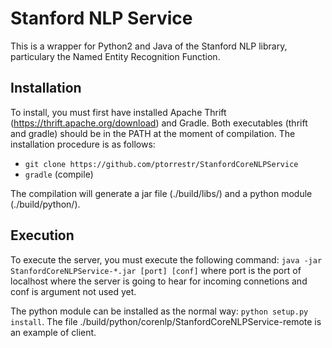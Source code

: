 Stanford NLP Service
====================

This is a wrapper for Python2 and Java of the Stanford NLP library, particulary the Named Entity Recognition Function.

Installation
------------

To install, you must first have installed Apache Thrift (https://thrift.apache.org/download) and Gradle. Both executables (thrift and gradle) should be in the PATH at the moment of compilation. The installation procedure is as follows:
* `git clone https://github.com/ptorrestr/StanfordCoreNLPService`
* `gradle` (compile)

The compilation will generate a jar file (./build/libs/) and a python module (./build/python/).

Execution
---------

To execute the server, you must execute the following command: `java -jar StanfordCoreNLPService-*.jar [port] [conf]` where port is the port of localhost where the server is going to hear for incoming connetions and conf is argument not used yet.

The python module can be installed as the normal way: `python setup.py install`. The file ./build/python/corenlp/StanfordCoreNLPService-remote is an example of client.


